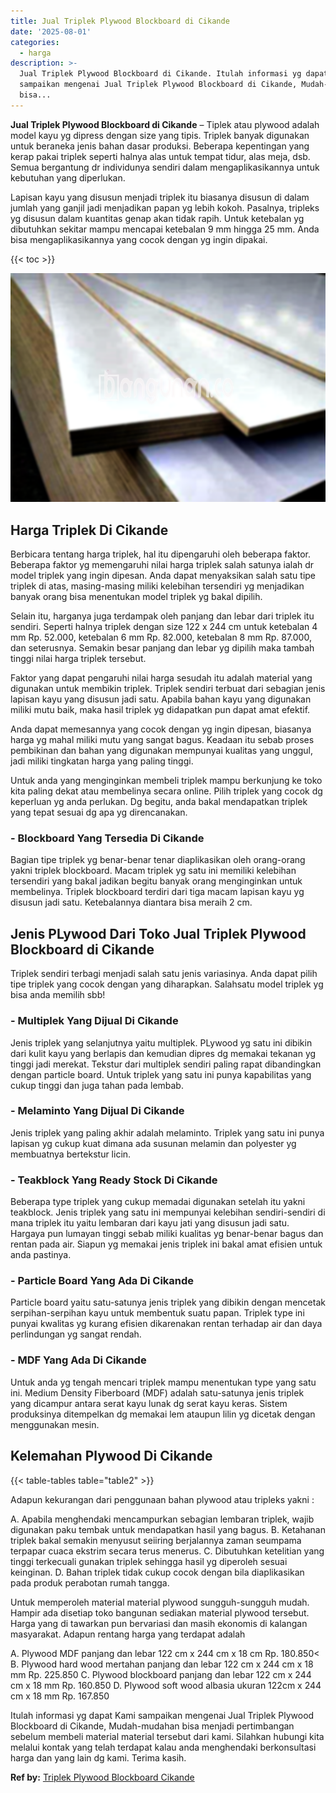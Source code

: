 ```yaml
---
title: Jual Triplek Plywood Blockboard di Cikande
date: '2025-08-01'
categories:
  - harga
description: >-
  Jual Triplek Plywood Blockboard di Cikande. Itulah informasi yg dapat Kami
  sampaikan mengenai Jual Triplek Plywood Blockboard di Cikande, Mudah-mudahan
  bisa...
---
```


**Jual Triplek Plywood Blockboard di Cikande** – Tiplek atau plywood adalah model kayu yg dipress dengan size yang tipis. Triplek banyak digunakan untuk beraneka jenis bahan dasar produksi. Beberapa kepentingan yang kerap pakai triplek seperti halnya alas untuk tempat tidur, alas meja, dsb. Semua bergantung dr individunya sendiri dalam mengaplikasikannya untuk kebutuhan yang diperlukan.

Lapisan kayu yang disusun menjadi triplek itu biasanya disusun di dalam jumlah yang ganjil jadi menjadikan papan yg lebih kokoh. Pasalnya, tripleks yg disusun dalam kuantitas genap akan tidak rapih. Untuk ketebalan yg dibutuhkan sekitar mampu mencapai ketebalan 9 mm hingga 25 mm. Anda bisa mengaplikasikannya yang cocok dengan yg ingin dipakai.

{{< toc >}}

![Jual Triplek Plywood Blockboard di Cikande](/images/jual-triplek-murah-26.png)

## Harga Triplek Di Cikande

Berbicara tentang harga triplek, hal itu dipengaruhi oleh beberapa faktor. Beberapa faktor yg memengaruhi nilai harga triplek salah satunya ialah dr model triplek yang ingin dipesan. Anda dapat menyaksikan salah satu tipe triplek di atas, masing-masing miliki kelebihan tersendiri yg menjadikan banyak orang bisa menentukan model triplek yg bakal dipilih.

Selain itu, harganya juga terdampak oleh panjang dan lebar dari triplek itu sendiri. Seperti halnya triplek dengan size 122 x 244 cm untuk ketebalan 4 mm Rp. 52.000, ketebalan 6 mm Rp. 82.000, ketebalan 8 mm Rp. 87.000, dan seterusnya. Semakin besar panjang dan lebar yg dipilih maka tambah tinggi nilai harga triplek tersebut.

Faktor yang dapat pengaruhi nilai harga sesudah itu adalah material yang digunakan untuk membikin triplek. Triplek sendiri terbuat dari sebagian jenis lapisan kayu yang disusun jadi satu. Apabila bahan kayu yang digunakan miliki mutu baik, maka hasil triplek yg didapatkan pun dapat amat efektif.

Anda dapat memesannya yang cocok dengan yg ingin dipesan, biasanya harga yg mahal miliki mutu yang sangat bagus. Keadaan itu sebab proses pembikinan dan bahan yang digunakan mempunyai kualitas yang unggul, jadi miliki tingkatan harga yang paling tinggi.

Untuk anda yang menginginkan membeli triplek mampu berkunjung ke toko kita paling dekat atau membelinya secara online. Pilih triplek yang cocok dg keperluan yg anda perlukan. Dg begitu, anda bakal mendapatkan triplek yang tepat sesuai dg apa yg direncanakan.

### \- Blockboard Yang Tersedia Di Cikande

Bagian tipe triplek yg benar-benar tenar diaplikasikan oleh orang-orang yakni triplek blockboard. Macam triplek yg satu ini memiliki kelebihan tersendiri yang bakal jadikan begitu banyak orang menginginkan untuk membelinya. Triplek blockboard terdiri dari tiga macam lapisan kayu yg disusun jadi satu. Ketebalannya diantara bisa meraih 2 cm.

## Jenis PLywood Dari Toko Jual Triplek Plywood Blockboard di Cikande

Triplek sendiri terbagi menjadi salah satu jenis variasinya. Anda dapat pilih tipe triplek yang cocok dengan yang diharapkan. Salahsatu model triplek yg bisa anda memilih sbb!

### \- Multiplek Yang Dijual Di Cikande

Jenis triplek yang selanjutnya yaitu multiplek. PLywood yg satu ini dibikin dari kulit kayu yang berlapis dan kemudian dipres dg memakai tekanan yg tinggi jadi merekat. Tekstur dari multiplek sendiri paling rapat dibandingkan dengan particle board. Untuk triplek yang satu ini punya kapabilitas yang cukup tinggi dan juga tahan pada lembab.

### \- Melaminto Yang Dijual Di Cikande

Jenis triplek yang paling akhir adalah melaminto. Triplek yang satu ini punya lapisan yg cukup kuat dimana ada susunan melamin dan polyester yg membuatnya bertekstur licin.

### \- Teakblock Yang Ready Stock Di Cikande

Beberapa type triplek yang cukup memadai digunakan setelah itu yakni teakblock. Jenis triplek yang satu ini mempunyai kelebihan sendiri-sendiri di mana triplek itu yaitu lembaran dari kayu jati yang disusun jadi satu. Hargaya pun lumayan tinggi sebab miliki kualitas yg benar-benar bagus dan rentan pada air. Siapun yg memakai jenis triplek ini bakal amat efisien untuk anda pastinya.

### \- Particle Board Yang Ada Di Cikande

Particle board yaitu satu-satunya jenis triplek yang dibikin dengan mencetak serpihan-serpihan kayu untuk membentuk suatu papan. Triplek type ini punyai kwalitas yg kurang efisien dikarenakan rentan terhadap air dan daya perlindungan yg sangat rendah.

### \- MDF Yang Ada Di Cikande

Untuk anda yg tengah mencari triplek mampu menentukan type yang satu ini. Medium Density Fiberboard (MDF) adalah satu-satunya jenis triplek yang dicampur antara serat kayu lunak dg serat kayu keras. Sistem produksinya ditempelkan dg memakai lem ataupun lilin yg dicetak dengan menggunakan mesin.

## Kelemahan Plywood Di Cikande

{{< table-tables table="table2" >}}

Adapun kekurangan dari penggunaan bahan plywood atau tripleks yakni :

A. Apabila menghendaki mencampurkan sebagian lembaran triplek, wajib digunakan paku tembak untuk mendapatkan hasil yang bagus. B. Ketahanan triplek bakal semakin menyusut seiiring berjalannya zaman seumpama terpapar cuaca ekstrim secara terus menerus. C. Dibutuhkan ketelitian yang tinggi terkecuali gunakan triplek sehingga hasil yg diperoleh sesuai keinginan. D. Bahan triplek tidak cukup cocok dengan bila diaplikasikan pada produk perabotan rumah tangga.

Untuk memperoleh material material plywood sungguh-sungguh mudah. Hampir ada disetiap toko bangunan sediakan material plywood tersebut. Harga yang di tawarkan pun bervariasi dan masih ekonomis di kalangan masyarakat. Adapun rentang harga yang terdapat adalah

A. Plywood MDF panjang dan lebar 122 cm x 244 cm x 18 cm Rp. 180.850< B. Plywood hard wood mertahan panjang dan lebar 122 cm x 244 cm x 18 mm Rp. 225.850 C. Plywood blockboard panjang dan lebar 122 cm x 244 cm x 18 mm Rp. 160.850 D. Plywood soft wood albasia ukuran 122cm x 244 cm x 18 mm Rp. 167.850

Itulah informasi yg dapat Kami sampaikan mengenai Jual Triplek Plywood Blockboard di Cikande, Mudah-mudahan bisa menjadi pertimbangan sebelum membeli material material tersebut dari kami. Silahkan hubungi kita melalui kontak yang telah terdapat kalau anda menghendaki berkonsultasi harga dan yang lain dg kami. Terima kasih.

**Ref by:** [Triplek Plywood Blockboard Cikande](https://id.wikipedia.org/wiki/Triplek)
